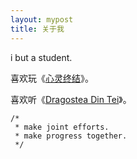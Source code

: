 ```yaml
---
layout: mypost
title: 关于我
---
```


i but a student.

喜欢玩《[心灵终结](http://mentalomega.com/ch)》。 

喜欢听《[Dragostea Din Tei](https://music.163.com/#/song?id=4346391)》。

```
/*
 * make joint efforts.
 * make progress together.
 */ 
```
